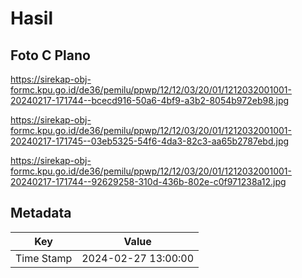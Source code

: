 # Hasil

## Foto C Plano

https://sirekap-obj-formc.kpu.go.id/de36/pemilu/ppwp/12/12/03/20/01/1212032001001-20240217-171744--bcecd916-50a6-4bf9-a3b2-8054b972eb98.jpg

https://sirekap-obj-formc.kpu.go.id/de36/pemilu/ppwp/12/12/03/20/01/1212032001001-20240217-171745--03eb5325-54f6-4da3-82c3-aa65b2787ebd.jpg

https://sirekap-obj-formc.kpu.go.id/de36/pemilu/ppwp/12/12/03/20/01/1212032001001-20240217-171744--92629258-310d-436b-802e-c0f971238a12.jpg


## Metadata

| Key        | Value               |
| ---------- | ------------------- |
| Time Stamp | 2024-02-27 13:00:00 |



